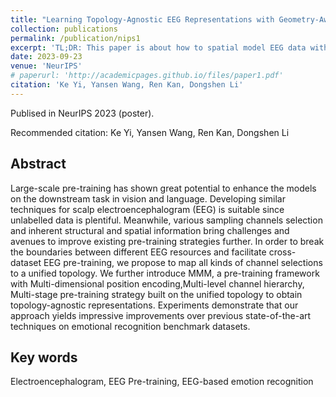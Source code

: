 ```yaml
---
title: "Learning Topology-Agnostic EEG Representations with Geometry-Aware Modeling"
collection: publications
permalink: /publication/nips1
excerpt: 'TL;DR: This paper is about how to spatial model EEG data with pre-training schema. The new pre-training schema is topology-agnostic, facilitating usage of EEG data in different tasks.'
date: 2023-09-23
venue: 'NeurIPS'
# paperurl: 'http://academicpages.github.io/files/paper1.pdf'
citation: 'Ke Yi, Yansen Wang, Ren Kan, Dongshen Li'
---
```


<!-- [Download paper here](http://academicpages.github.io/files/paper1.pdf)
 -->
Publised in NeurIPS 2023 (poster).

Recommended citation: Ke Yi, Yansen Wang, Ren Kan, Dongshen Li

## Abstract

Large-scale pre-training has shown great potential to enhance the models on the downstream task in vision and language. Developing similar techniques for scalp electroencephalogram (EEG) is suitable since unlabelled data is plentiful. Meanwhile, various sampling channels selection and inherent structural and spatial information bring challenges and avenues to improve existing pre-training strategies further. In order to break the boundaries between different EEG resources and facilitate cross-dataset EEG pre-training, we propose to map all kinds of channel selections to a unified topology. We further introduce MMM, a pre-training framework with Multi-dimensional position encoding,Multi-level channel hierarchy, Multi-stage pre-training strategy built on the unified topology to obtain topology-agnostic representations. Experiments demonstrate that our approach yields impressive improvements over previous state-of-the-art techniques on emotional recognition benchmark datasets.

## Key words
Electroencephalogram, EEG Pre-training, EEG-based emotion recognition
